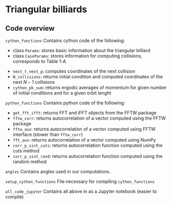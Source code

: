 # Triangular billiards

## Code overview
`cython_functions`
Contains cython code of the following:
* class `Params`: stores basic information about the triangular billiard
* class `CaseParams`: stores information for computing collisions, corresponds to Table 1-A
- `next_t_next_p`: computes coordinates of the next collision
- `N_collisions`: returns initial condition and computed coordinates of the next $N-1$ collisions 
- `cython_pk_sum`: returns ergodic averages of momentum for given number of initial conditions and for a given orbit lenght

`python_functions`
Contains python code of the following:
- `get_fft_ifft`: returns FFT and iFFT objects from the FFTW package
- `fftw_corr`: returns autocorrelation of a vector computed using the FFTW package
- `fftw_aux`: returns autocorrelation of a vector computed using FFTW interface (slower than `fftw_corr`)
- `fft_aux`: returns autocorrelation of a vector computed using NumPy
- `corr_p_sint_cuts`: returns autocorrelation function computed using the cuts method
- `corr_p_sint_rand`: returns autocorrelation function computed using the random method

`angles`
Contains angles used in our computations.

`setup_cython_functions`
File necessary for compiling `cython_functions`

`all_code_jupyter`
Contains all above in as a Jupyter notebook (easier to compile)
